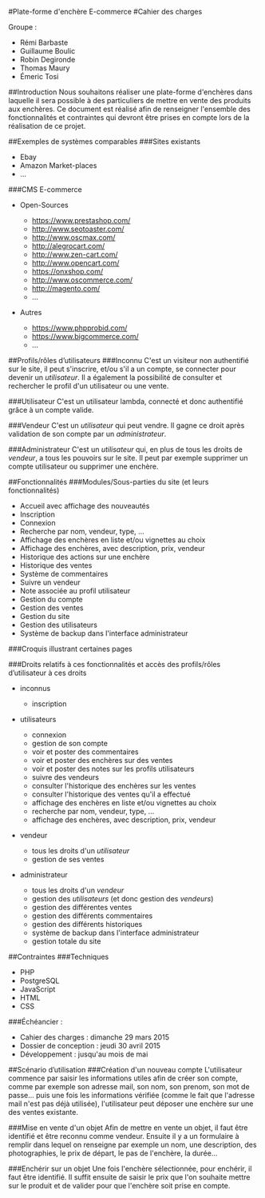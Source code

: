 #Plate-forme d'enchère E-commerce
#Cahier des charges

Groupe :
* Rémi Barbaste
* Guillaume Boulic
* Robin Degironde
* Thomas Maury
* Émeric Tosi


##Introduction
Nous souhaitons réaliser une plate-forme d'enchères dans laquelle il sera possible à des particuliers de mettre en vente des produits aux enchères.
Ce document est réalisé afin de renseigner l'ensemble des fonctionnalités et contraintes qui devront être prises en compte lors de la réalisation de ce projet.


##Exemples de systèmes comparables
###Sites existants
- Ebay
- Amazon Market-places
- ...

###CMS E-commerce
- Open-Sources
    - https://www.prestashop.com/
    - http://www.seotoaster.com/
    - http://www.oscmax.com/
    - http://alegrocart.com/
    - http://www.zen-cart.com/
    - http://www.opencart.com/
    - https://onxshop.com/
    - http://www.oscommerce.com/
    - http://magento.com/
    - ...

- Autres
    - https://www.phpprobid.com/
    - https://www.bigcommerce.com/
    - ...


##Profils/rôles d’utilisateurs
###Inconnu
C'est un visiteur non authentifié sur le site, il peut s'inscrire, et/ou s'il a un compte, se connecter pour devenir un *utilisateur*.
Il a également la possibilité de consulter et rechercher le profil d'un utilisateur ou une vente.

###Utilisateur
C'est un utilisateur lambda, connecté et donc authentifié grâce à un compte valide.

###Vendeur
C'est un *utilisateur* qui peut vendre.
Il gagne ce droit après validation de son compte par un *administrateur*.

###Administrateur
C'est un *utilisateur* qui, en plus de tous les droits de *vendeur*, a tous les pouvoirs sur le site.
Il peut par exemple supprimer un compte utilisateur ou supprimer une enchère.


##Fonctionnalités
###Modules/Sous-parties du site (et leurs fonctionnalités)
- Accueil avec affichage des nouveautés
- Inscription
- Connexion
- Recherche par nom, vendeur, type, ...
- Affichage des enchères en liste et/ou vignettes au choix
- Affichage des enchères, avec description, prix, vendeur
- Historique des actions sur une enchère
- Historique des ventes
- Système de commentaires
- Suivre un vendeur
- Note associée au profil utilisateur
- Gestion du compte
- Gestion des ventes
- Gestion du site
- Gestion des utilisateurs
- Système de backup dans l'interface administrateur

###Croquis illustrant certaines pages

###Droits relatifs à ces fonctionnalités et accès des profils/rôles d’utilisateur à ces droits
- inconnus
    - inscription

- utilisateurs
    - connexion
    - gestion de son compte
    - voir et poster des commentaires
    - voir et poster des enchères sur des ventes
    - voir et poster des notes sur les profils utilisateurs
    - suivre des vendeurs
    - consulter l'historique des enchères sur les ventes
    - consulter l'historique des ventes qu'il a effectué
    - affichage des enchères en liste et/ou vignettes au choix
    - recherche par nom, vendeur, type, ...
    - affichage des enchères, avec description, prix, vendeur

- vendeur
    - tous les droits d'un *utilisateur*
    - gestion de ses ventes

- administrateur
    - tous les droits d'un *vendeur*
    - gestion des *utilisateurs* (et donc gestion des *vendeurs*)
    - gestion des différentes ventes
    - gestion des différents commentaires
    - gestion des différents historiques
    - système de backup dans l'interface administrateur
    - gestion totale du site


##Contraintes
###Techniques
- PHP
- PostgreSQL
- JavaScript
- HTML
- CSS

###Échéancier :
- Cahier des charges : dimanche 29 mars 2015
- Dossier de conception : jeudi 30 avril 2015
- Développement : jusqu'au mois de mai


##Scénario d’utilisation
###Création d'un nouveau compte
L'utilisateur commence par saisir les informations utiles afin de créer son compte, comme par exemple son adresse mail, son nom, son prenom, son mot de passe... puis une fois les informations vérifiée (comme le fait que l'adresse mail n'est pas déjà utilisée), l'utilisateur peut déposer une enchère sur une des ventes existante.

###Mise en vente d'un objet
Afin de mettre en vente un objet, il faut être identifié et être reconnu comme vendeur. Ensuite il y a un formulaire à remplir dans lequel on renseigne par exemple un nom, une description, des photographies, le prix de départ, le pas de l'enchère, la durée...

###Enchérir sur un objet
Une fois l'enchère sélectionnée, pour enchérir, il faut être identifié. Il suffit ensuite de saisir le prix que l'on souhaite mettre sur le produit et de valider pour que l'enchère soit prise en compte.
